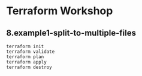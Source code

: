 # Terraform Workshop

## 8.example1-split-to-multiple-files

`terraform init`\
`terraform validate`\
`terraform plan`\
`terraform apply`\
`terraform destroy`

